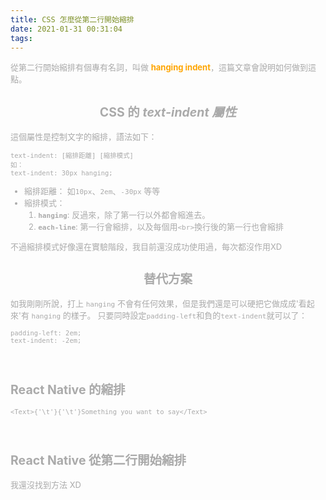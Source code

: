 ```yaml
---
title: CSS 怎麼從第二行開始縮排
date: 2021-01-31 00:31:04
tags:
---
```


<font size="2" color="#aaa">

從第二行開始縮排有個專有名詞，叫做 <font color=orange>**hanging indent**</font>，這篇文章會說明如何做到這點。

## <center>CSS 的 *text-indent 屬性*</center> ##
這個屬性是控制文字的縮排，語法如下：

```
text-indent: [縮排距離] [縮排模式] 
如：
text-indent: 30px hanging;
```

- 縮排距離： 如`10px`、`2em`、`-30px` 等等
- 縮排模式： 
	1. **`hanging`**: 反過來，除了第一行以外都會縮進去。
	2. **`each-line`**: 第一行會縮排，以及每個用`<br>`換行後的第一行也會縮排
	
不過縮排模式好像還在實驗階段，我目前還沒成功使用過，每次都沒作用XD

## <center>替代方案</center> ##

如我剛剛所說，打上 `hanging` 不會有任何效果，但是我們還是可以硬把它做成成'看起來'有 `hanging` 的樣子。
只要同時設定`padding-left`和負的`text-indent`就可以了：

```
padding-left: 2em;
text-indent: -2em;
```

&nbsp;
## React Native 的縮排 ##

```JS
<Text>{'\t'}{'\t'}Something you want to say</Text>
```
&nbsp;
## React Native 從第二行開始縮排 ##

我還沒找到方法 XD
